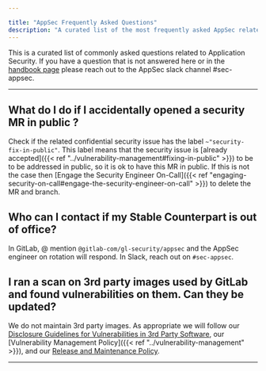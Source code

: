 ```yaml
---

title: "AppSec Frequently Asked Questions"
description: "A curated list of the most frequently asked AppSec related questions"
---
```


This is a curated list of commonly asked questions related to Application Security. If you have a question that is not answered here or in the [handbook page](/handbook/security/security-engineering/application-security/) please reach out to the AppSec slack channel #sec-appsec.

___

## What do I do if I accidentally opened a security MR in public ?

Check if the related confidential security issue has the label `~"security-fix-in-public"`. This label means that the security issue is [already accepted]({{< ref "../vulnerability-management#fixing-in-public" >}}) to be to be addressed in public, so it is ok to have this MR in public. If this is not the case then [Engage the Security Engineer On-Call]({{< ref "engaging-security-on-call#engage-the-security-engineer-on-call" >}}) to delete the MR and branch.

## Who can I contact if my Stable Counterpart is out of office?

In GitLab, @ mention `@gitlab-com/gl-security/appsec` and the AppSec engineer on rotation will respond. In Slack, reach out on `#sec-appsec`.

## I ran a scan on 3rd party images used by GitLab and found vulnerabilities on them. Can they be updated?

We do not maintain 3rd party images. As appropriate we will follow our [Disclosure Guidelines for Vulnerabilities in 3rd Party Software](https://about.gitlab.com/security/disclosure/#disclosure-guidelines-for-vulnerabilities-in-3rd-party-software), our [Vulnerability Management Policy]({{< ref "../vulnerability-management" >}}), and our [Release and Maintenance Policy](https://docs.gitlab.com/ee/policy/maintenance.html).

___
